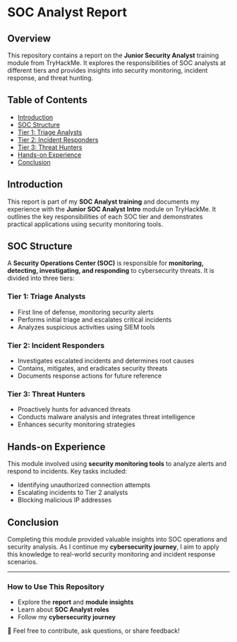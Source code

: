 # SOC Analyst Report  

## Overview  
This repository contains a report on the **Junior Security Analyst** training module from TryHackMe. It explores the responsibilities of SOC analysts at different tiers and provides insights into security monitoring, incident response, and threat hunting.  
 
## Table of Contents     
- [Introduction](#introduction)         
- [SOC Structure](#soc-structure)      
- [Tier 1: Triage Analysts](#tier-1-triage-analysts)  
- [Tier 2: Incident Responders](#tier-2-incident-responders)  
- [Tier 3: Threat Hunters](#tier-3-threat-hunters)   
- [Hands-on Experience](#hands-on-experience)  
- [Conclusion](#conclusion)  

## Introduction  
This report is part of my **SOC Analyst training** and documents my experience with the **Junior SOC Analyst Intro** module on TryHackMe. It outlines the key responsibilities of each SOC tier and demonstrates practical applications using security monitoring tools.  

## SOC Structure  
A **Security Operations Center (SOC)** is responsible for **monitoring, detecting, investigating, and responding** to cybersecurity threats. It is divided into three tiers:  

### **Tier 1: Triage Analysts**  
- First line of defense, monitoring security alerts  
- Performs initial triage and escalates critical incidents  
- Analyzes suspicious activities using SIEM tools  

### **Tier 2: Incident Responders**  
- Investigates escalated incidents and determines root causes  
- Contains, mitigates, and eradicates security threats  
- Documents response actions for future reference  

### **Tier 3: Threat Hunters**  
- Proactively hunts for advanced threats  
- Conducts malware analysis and integrates threat intelligence  
- Enhances security monitoring strategies  

## Hands-on Experience  
This module involved using **security monitoring tools** to analyze alerts and respond to incidents. Key tasks included:  
- Identifying unauthorized connection attempts  
- Escalating incidents to Tier 2 analysts  
- Blocking malicious IP addresses  



## Conclusion  
Completing this module provided valuable insights into SOC operations and security analysis. As I continue my **cybersecurity journey**, I aim to apply this knowledge to real-world security monitoring and incident response scenarios.  

---

### **How to Use This Repository**  
- Explore the **report** and **module insights**  
- Learn about **SOC Analyst roles**  
- Follow my **cybersecurity journey**  

📌 Feel free to contribute, ask questions, or share feedback!  
